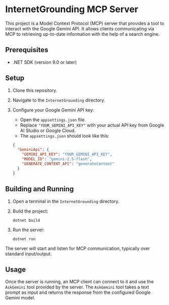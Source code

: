 # InternetGrounding MCP Server

This project is a Model Context Protocol (MCP) server that provides a tool to interact with the Google Gemini API. It allows clients communicating via MCP to retrieving up-to-date information with the help of a search engine.

## Prerequisites

*   .NET SDK (version 9.0 or later)

## Setup

1.  Clone this repository.
2.  Navigate to the `InternetGrounding` directory.
3.  Configure your Google Gemini API key:
    *   Open the `appsettings.json` file.
    *   Replace `"YOUR_GEMINI_API_KEY"` with your actual API key from Google AI Studio or Google Cloud.
    *   The `appsettings.json` should look like this:

    ```json
    {
      "GeminiApi": {
        "GEMINI_API_KEY": "YOUR_GEMINI_API_KEY",
        "MODEL_ID": "gemini-2.5-flash",
        "GENERATE_CONTENT_API": "generateContent"
      }
    }
    ```

## Building and Running

1.  Open a terminal in the `InternetGrounding` directory.
2.  Build the project:

    ```pwsh
    dotnet build
    ```

3.  Run the server:

    ```pwsh
    dotnet run
    ```

The server will start and listen for MCP communication, typically over standard input/output.

## Usage

Once the server is running, an MCP client can connect to it and use the `AskGemini` tool provided by the server. The `AskGemini` tool takes a text prompt as input and returns the response from the configured Google Gemini model.
